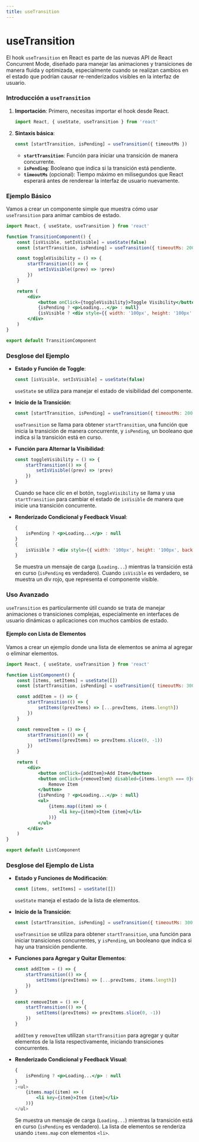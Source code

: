 ```yaml
---
title: useTransition
---
```



# useTransition

El hook `useTransition` en React es parte de las nuevas API de React Concurrent Mode, diseñado para manejar las animaciones y transiciones de manera fluida y optimizada, especialmente cuando se realizan cambios en el estado que podrían causar re-renderizados visibles en la interfaz de usuario.

### Introducción a `useTransition`

1. **Importación**: Primero, necesitas importar el hook desde React.

    ```jsx
    import React, { useState, useTransition } from 'react'
    ```

2. **Sintaxis básica**:
    ```jsx
    const [startTransition, isPending] = useTransition({ timeoutMs })
    ```
    - **`startTransition`**: Función para iniciar una transición de manera concurrente.
    - **`isPending`**: Booleano que indica si la transición está pendiente.
    - **`timeoutMs`** (opcional): Tiempo máximo en milisegundos que React esperará antes de renderear la interfaz de usuario nuevamente.

### Ejemplo Básico

Vamos a crear un componente simple que muestra cómo usar `useTransition` para animar cambios de estado.

```jsx
import React, { useState, useTransition } from 'react'

function TransitionComponent() {
    const [isVisible, setIsVisible] = useState(false)
    const [startTransition, isPending] = useTransition({ timeoutMs: 200 })

    const toggleVisibility = () => {
        startTransition(() => {
            setIsVisible((prev) => !prev)
        })
    }

    return (
        <div>
            <button onClick={toggleVisibility}>Toggle Visibility</button>
            {isPending ? <p>Loading...</p> : null}
            {isVisible ? <div style={{ width: '100px', height: '100px', background: 'red' }} /> : null}
        </div>
    )
}

export default TransitionComponent
```

### Desglose del Ejemplo

-   **Estado y Función de Toggle**:

    ```jsx
    const [isVisible, setIsVisible] = useState(false)
    ```

    `useState` se utiliza para manejar el estado de visibilidad del componente.

-   **Inicio de la Transición**:

    ```jsx
    const [startTransition, isPending] = useTransition({ timeoutMs: 200 })
    ```

    `useTransition` se llama para obtener `startTransition`, una función que inicia la transición de manera concurrente, y `isPending`, un booleano que indica si la transición está en curso.

-   **Función para Alternar la Visibilidad**:

    ```jsx
    const toggleVisibility = () => {
        startTransition(() => {
            setIsVisible((prev) => !prev)
        })
    }
    ```

    Cuando se hace clic en el botón, `toggleVisibility` se llama y usa `startTransition` para cambiar el estado de `isVisible` de manera que inicie una transición concurrente.

-   **Renderizado Condicional y Feedback Visual**:
    ```jsx
    {
        isPending ? <p>Loading...</p> : null
    }
    {
        isVisible ? <div style={{ width: '100px', height: '100px', background: 'red' }} /> : null
    }
    ```
    Se muestra un mensaje de carga (`Loading...`) mientras la transición está en curso (`isPending` es verdadero). Cuando `isVisible` es verdadero, se muestra un div rojo, que representa el componente visible.

### Uso Avanzado

`useTransition` es particularmente útil cuando se trata de manejar animaciones o transiciones complejas, especialmente en interfaces de usuario dinámicas o aplicaciones con muchos cambios de estado.

#### Ejemplo con Lista de Elementos

Vamos a crear un ejemplo donde una lista de elementos se anima al agregar o eliminar elementos.

```jsx
import React, { useState, useTransition } from 'react'

function ListComponent() {
    const [items, setItems] = useState([])
    const [startTransition, isPending] = useTransition({ timeoutMs: 300 })

    const addItem = () => {
        startTransition(() => {
            setItems((prevItems) => [...prevItems, items.length])
        })
    }

    const removeItem = () => {
        startTransition(() => {
            setItems((prevItems) => prevItems.slice(0, -1))
        })
    }

    return (
        <div>
            <button onClick={addItem}>Add Item</button>
            <button onClick={removeItem} disabled={items.length === 0}>
                Remove Item
            </button>
            {isPending ? <p>Loading...</p> : null}
            <ul>
                {items.map((item) => (
                    <li key={item}>Item {item}</li>
                ))}
            </ul>
        </div>
    )
}

export default ListComponent
```

### Desglose del Ejemplo de Lista

-   **Estado y Funciones de Modificación**:

    ```jsx
    const [items, setItems] = useState([])
    ```

    `useState` maneja el estado de la lista de elementos.

-   **Inicio de la Transición**:

    ```jsx
    const [startTransition, isPending] = useTransition({ timeoutMs: 300 })
    ```

    `useTransition` se utiliza para obtener `startTransition`, una función para iniciar transiciones concurrentes, y `isPending`, un booleano que indica si hay una transición pendiente.

-   **Funciones para Agregar y Quitar Elementos**:

    ```jsx
    const addItem = () => {
        startTransition(() => {
            setItems((prevItems) => [...prevItems, items.length])
        })
    }

    const removeItem = () => {
        startTransition(() => {
            setItems((prevItems) => prevItems.slice(0, -1))
        })
    }
    ```

    `addItem` y `removeItem` utilizan `startTransition` para agregar y quitar elementos de la lista respectivamente, iniciando transiciones concurrentes.

-   **Renderizado Condicional y Feedback Visual**:
    ```jsx
    {
        isPending ? <p>Loading...</p> : null
    }
    ;<ul>
        {items.map((item) => (
            <li key={item}>Item {item}</li>
        ))}
    </ul>
    ```
    Se muestra un mensaje de carga (`Loading...`) mientras la transición está en curso (`isPending` es verdadero). La lista de elementos se renderiza usando `items.map` con elementos `<li>`.
